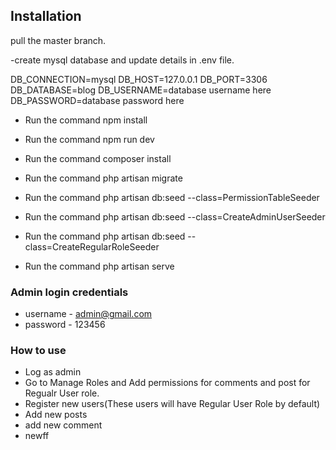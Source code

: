
## Installation
pull the master branch.

-create mysql database and  update details in .env file.

DB_CONNECTION=mysql
DB_HOST=127.0.0.1
DB_PORT=3306
DB_DATABASE=blog
DB_USERNAME=database username here
DB_PASSWORD=database password here

- Run the command npm install
- Run the command npm run dev
- Run the command composer install
- Run the command php artisan migrate 
- Run the command php artisan db:seed --class=PermissionTableSeeder 
- Run the command php artisan db:seed --class=CreateAdminUserSeeder 
- Run the command php artisan db:seed --class=CreateRegularRoleSeeder 

- Run the command php artisan serve 

### Admin login credentials
-  username - admin@gmail.com
-  password - 123456


### How to use
- Log as admin
- Go to Manage Roles and Add permissions for comments and post for Regualr User role.
- Register new users(These users will have Regular User Role by default)
- Add new posts
- add new comment
- newff